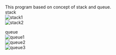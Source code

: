 This program based on concept of stack and queue.<br>
stack <br>
![stack1](https://github.com/user-attachments/assets/5987735c-b4eb-4dd1-8ac8-c623f84c3acb)
<br>
![stack2](https://github.com/user-attachments/assets/95017b81-f907-4b07-b16f-f327d834519c)

queue<br>
![queue1](https://github.com/user-attachments/assets/ee071e2d-6838-4a34-8b90-8ddc9f690285)<br>
![queue2](https://github.com/user-attachments/assets/8b5fd696-d8b2-4622-b438-5db49d7d4b95)<br>
![queue3](https://github.com/user-attachments/assets/acf80dec-c230-4ba6-869d-969069989402)
